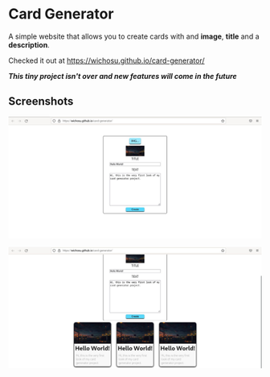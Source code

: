 # Card Generator

A simple website that allows you to create cards with and **image**, **title** and a **description**.

Checked it out at https://wichosu.github.io/card-generator/

***This tiny project isn't over and new features will come in the future***

## Screenshots

![Form like, button for image, input for title, textbox for description](./screenshots/screen.jpg)

![Same form and below three cards generated](./screenshots/screen2.jpg)
